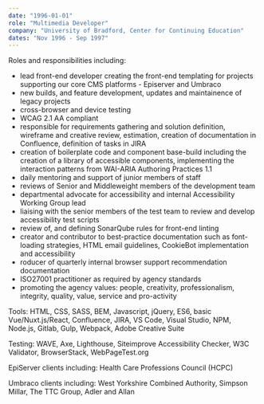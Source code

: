 ```yaml
---
date: "1996-01-01"
role: "Multimedia Developer"
company: "University of Bradford, Center for Continuing Education"
dates: "Nov 1996 - Sep 1997"
---
```


Roles and responsibilities including:

- lead front-end developer creating the front-end templating for projects supporting our core CMS platforms - Episerver and Umbraco
- new builds, and feature development, updates and maintainence of legacy projects
- cross-browser and device testing
- WCAG 2.1 AA compliant
- responsible for requirements gathering and solution definition, wireframe and creative review, estimation,
  creation of documentation in Confluence, definition of tasks in JIRA
- creation of boilerplate code and component base-build including the creation of a library of accessible components, implementing the interaction patterns from WAI-ARIA Authoring Practices 1.1
- daily mentoring and support of junior members of staff
- reviews of Senior and Middleweight members of the development team
- departmental advocate for accessibility and internal Accessibility Working Group lead
- liaising with the senior members of the test team to review and develop accessibility test scripts
- review of, and defining SonarQube rules for front-end linting
- creator and contributor to best-practice documentation such as font-loading strategies, HTML email guidelines, CookieBot implementation and accessibility
- roducer of quarterly internal browser support recommendation documentation
- ISO27001 practitioner as required by agency standards
- promoting the agency values: people, creativity, professionalism, integrity, quality, value, service and pro-activity

Tools: HTML, CSS, SASS, BEM, Javascript, jQuery, ES6, basic Vue/Nuxt.js/React, Confluence, JIRA, VS Code, Visual Studio, NPM, Node.js, Gitlab, Gulp, Webpack, Adobe Creative Suite

Testing: WAVE, Axe, Lighthouse, Siteimprove Accessibility Checker, W3C Validator, BrowserStack, WebPageTest.org

EpiServer clients including: Health Care Professions Council (HCPC)

Umbraco clients including: West Yorkshire Combined Authority, Simpson Millar, The TTC Group, Adler and Allan
